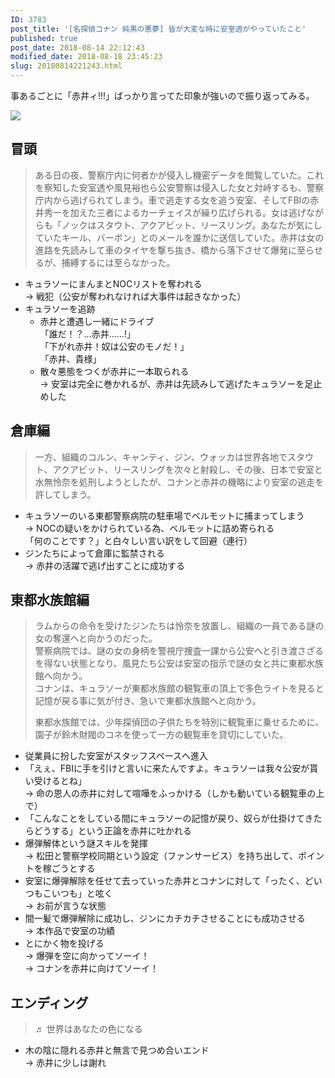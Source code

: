 ```yaml
---
ID: 3783
post_title: '[名探偵コナン 純黒の悪夢] 皆が大変な時に安室透がやっていたこと'
published: true
post_date: 2018-08-14 22:12:43
modified_date: 2018-08-18 23:45:23
slug: 20180814221243.html
---
```

<p>事あるごとに「赤井ィ!!!」ばっかり言ってた印象が強いので振り返ってみる。</p>
<img decoding="async" lazyload="lazy" src="https://images-na.ssl-images-amazon.com/images/I/71Bf-2cTr6L._SL1500_CR60,90,1300,380_.jpg">
<p><!--more--></p>
<h2>冒頭</h2>
<blockquote><p>
  ある日の夜、警察庁内に何者かが侵入し機密データを閲覧していた。これを察知した安室透や風見裕也ら公安警察は侵入した女と対峙するも、警察庁内から逃げられてしまう。車で逃走する女を追う安室、そしてFBIの赤井秀一を加えた三者によるカーチェイスが繰り広げられる。女は逃げながらも「ノックはスタウト、アクアビット、リースリング。あなたが気にしていたキール、バーボン」とのメールを誰かに送信していた。赤井は女の進路を先読みして車のタイヤを撃ち抜き、橋から落下させて爆発に至らせるが、捕縛するには至らなかった。
</p></blockquote>
<ul>
<li>キュラソーにまんまとNOCリストを奪われる<br />
→ 戦犯（公安が奪われなければ大事件は起きなかった）</li>
<li>キュラソーを追跡
<ul>
<li>赤井と遭遇し一緒にドライブ<br />
「誰だ！？…赤井……!」<br />
「下がれ赤井！奴は公安のモノだ！」<br />
「赤井、貴様」</li>
<li>散々悪態をつくが赤井に一本取られる<br />
→ 安室は完全に巻かれるが、赤井は先読みして逃げたキュラソーを足止めした</li>
</ul>
</li>
</ul>
<h2>倉庫編</h2>
<blockquote><p>
  一方、組織のコルン、キャンティ、ジン、ウォッカは世界各地でスタウト、アクアビット、リースリングを次々と射殺し、その後、日本で安室と水無怜奈を処刑しようとしたが、コナンと赤井の機略により安室の逃走を許してしまう。
</p></blockquote>
<ul>
<li>キュラソーのいる東都警察病院の駐車場でベルモットに捕まってしまう<br />
→ NOCの疑いをかけられている為、ベルモットに詰め寄られる<br />
「何のことです？」と白々しい言い訳をして回避（連行）</li>
<li>ジンたちによって倉庫に監禁される<br />
→ 赤井の活躍で逃げ出すことに成功する</li>
</ul>
<h2>東都水族館編</h2>
<blockquote><p>
  ラムからの命令を受けたジンたちは怜奈を放置し、組織の一員である謎の女の奪還へと向かうのだった。<br />
  警察病院では、謎の女の身柄を警視庁捜査一課から公安へと引き渡さざるを得ない状態となり、風見たち公安は安室の指示で謎の女と共に東都水族館へ向かう。<br />
  コナンは、キュラソーが東都水族館の観覧車の頂上で多色ライトを見ると記憶が戻る事に気が付き、急いで東都水族館へと向かう。</p>
<p>  東都水族館では、少年探偵団の子供たちを特別に観覧車に乗せるために、園子が鈴木財閥のコネを使って一方の観覧車を貸切にしていた。
</p></blockquote>
<ul>
<li>従業員に扮した安室がスタッフスペースへ進入</li>
<li>「えぇ、FBIに手を引けと言いに来たんですよ。キュラソーは我々公安が貰い受けるとね」<br />
→ 命の恩人の赤井に対して喧嘩をふっかける（しかも動いている観覧車の上で）</li>
<li>「こんなことをしている間にキュラソーの記憶が戻り、奴らが仕掛けてきたらどうする」という正論を赤井に吐かれる</li>
<li>爆弾解体という謎スキルを発揮<br />
→ 松田と警察学校同期という設定（ファンサービス）を持ち出して、ポイントを稼ごうとする</li>
<li>安室に爆弾解除を任せて去っていった赤井とコナンに対して「ったく、どいつもこいつも」と呟く<br />
→ お前が言うな状態</li>
<li>間一髪で爆弾解除に成功し、ジンにカチカチさせることにも成功させる<br />
→ 本作品で安室の功績</li>
<li>とにかく物を投げる<br />
→ 爆弾を空に向かってソーイ！<br />
→ コナンを赤井に向けてソーイ！</li>
</ul>
<h2>エンディング</h2>
<blockquote><p>
  ♬ 世界はあなたの色になる
</p></blockquote>
<ul>
<li>木の陰に隠れる赤井と無言で見つめ合いエンド<br />
→ 赤井に少しは謝れ</li>
</ul>